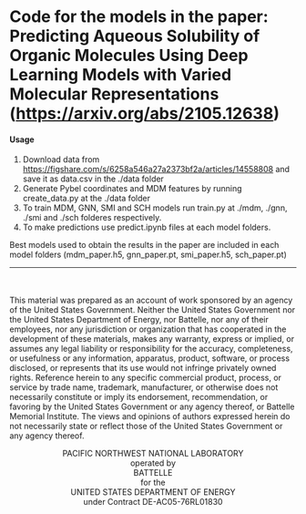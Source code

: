 # Code for the models in the paper: Predicting Aqueous Solubility of Organic Molecules Using Deep Learning Models with Varied Molecular Representations (https://arxiv.org/abs/2105.12638)

#### Usage
1. Download data from https://figshare.com/s/6258a546a27a2373bf2a/articles/14558808 and save it as data.csv in the ./data folder
2. Generate Pybel coordinates and MDM features by running create_data.py at the ./data folder
3. To train MDM, GNN, SMI and SCH models run train.py at ./mdm, ./gnn, ./smi and ./sch folderes respectively.
4. To make predictions use predict.ipynb files at each model folders.

Best models used to obtain the results in the paper are included in each model folders (mdm_paper.h5, gnn_paper.pt, smi_paper.h5, sch_paper.pt)

---------------------------------------------------------------------------------------------------
</br></br>
This material was prepared as an account of work sponsored by an agency of the United States Government.  Neither the United States Government nor the United States Department of Energy, nor Battelle, nor any of their employees, nor any jurisdiction or organization that has cooperated in the development of these materials, makes any warranty, express or implied, or assumes any legal liability or responsibility for the accuracy, completeness, or usefulness or any information, apparatus, product, software, or process disclosed, or represents that its use would not infringe privately owned rights.
Reference herein to any specific commercial product, process, or service by trade name, trademark, manufacturer, or otherwise does not necessarily constitute or imply its endorsement, recommendation, or favoring by the United States Government or any agency thereof, or Battelle Memorial Institute. The views and opinions of authors expressed herein do not necessarily state or reflect those of the United States Government or any agency thereof.
<center>PACIFIC NORTHWEST NATIONAL LABORATORY</center>
<center>operated by</center>
<center>BATTELLE</center>
<center>for the</center>
<center>UNITED STATES DEPARTMENT OF ENERGY</center>
<center>under Contract DE-AC05-76RL01830</center>

